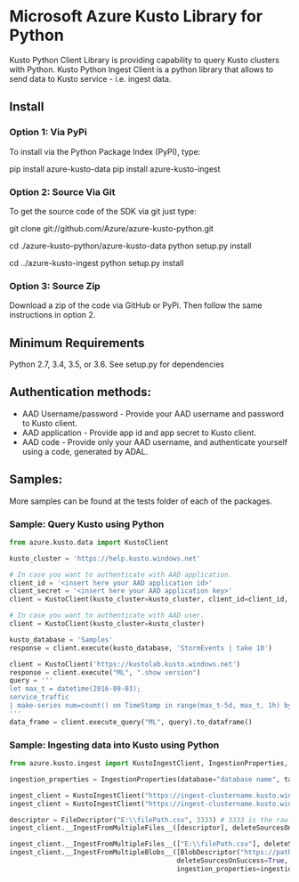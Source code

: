 # Microsoft Azure Kusto Library for Python
Kusto Python Client Library is providing capability to query Kusto clusters with Python.
Kusto Python Ingest Client is a python library that allows to send data to Kusto service - i.e. ingest data. 

## Install
### Option 1: Via PyPi
To install via the Python Package Index (PyPI), type:

pip install azure-kusto-data
pip install azure-kusto-ingest

### Option 2: Source Via Git
To get the source code of the SDK via git just type:

git clone git://github.com/Azure/azure-kusto-python.git

cd ./azure-kusto-python/azure-kusto-data
python setup.py install

cd ../azure-kusto-ingest
python setup.py install

### Option 3: Source Zip
Download a zip of the code via GitHub or PyPi. Then follow the same instructions in option 2.

## Minimum Requirements
Python 2.7, 3.4, 3.5, or 3.6.
See setup.py for dependencies

## Authentication methods:

* AAD Username/password - Provide your AAD username and password to Kusto client.
* AAD application - Provide app id and app secret to Kusto client.
* AAD code - Provide only your AAD username, and authenticate yourself using a code, generated by ADAL.

## Samples:
More samples can be found at the tests folder of each of the packages.

### Sample: Query Kusto using Python

```python
from azure.kusto.data import KustoClient

kusto_cluster = 'https://help.kusto.windows.net'

# In case you want to authenticate with AAD application.
client_id = '<insert here your AAD application id>'
client_secret = '<insert here your AAD application key>'
client = KustoClient(kusto_cluster=kusto_cluster, client_id=client_id, client_secret=client_secret)

# In case you want to authenticate with AAD user.
client = KustoClient(kusto_cluster=kusto_cluster)

kusto_database = 'Samples'
response = client.execute(kusto_database, 'StormEvents | take 10')

client = KustoClient('https://kustolab.kusto.windows.net')
response = client.execute("ML", ".show version")
query = '''
let max_t = datetime(2016-09-03);
service_traffic
| make-series num=count() on TimeStamp in range(max_t-5d, max_t, 1h) by OsVer
'''
data_frame = client.execute_query("ML", query).to_dataframe()
```

### Sample: Ingesting data into Kusto using Python

```python
from azure.kusto.ingest import KustoIngestClient, IngestionProperties, FileDescriptor, BlobDescriptor

ingestion_properties = IngestionProperties(database="database name", table="table name", format=DataFormat.csv)

ingest_client = KustoIngestClient("https://ingest-clustername.kusto.windows.net", username="username@microsoft.com")
ingest_client = KustoIngestClient("https://ingest-clustername.kusto.windows.net", client_id="aad app id", client_secret="secret")

descriptor = FileDecriptor("E:\\filePath.csv", 3333) # 3333 is the raw size of the data.
ingest_client.__IngestFromMultipleFiles__([descriptor], deleteSourcesOnSuccess=True, ingestion_properties)  

ingest_client.__IngestFromMultipleFiles__(["E:\\filePath.csv"], deleteSourcesOnSuccess=True, ingestion_properties)  
ingest_client.__IngestFromMultipleBlobs__([BlobDescriptor("https://path-to-blob.csv.gz?sas", 10)], # 10 is the raw size of the data.
                                          deleteSourcesOnSuccess=True, 
                                          ingestion_properties=ingestion_properties)  
```